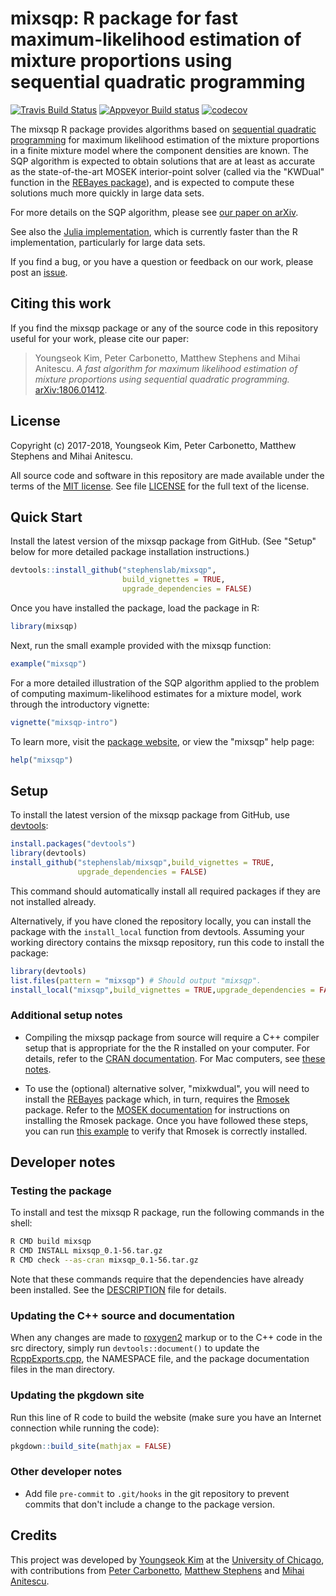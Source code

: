 # mixsqp: R package for fast maximum-likelihood estimation of mixture proportions using sequential quadratic programming

[![Travis Build Status](https://travis-ci.org/stephenslab/mixsqp.svg?branch=master)](https://travis-ci.org/stephenslab/mixsqp)
[![Appveyor Build status](https://ci.appveyor.com/api/projects/status/i8744qet66w5uhe2?svg=true)](https://ci.appveyor.com/project/pcarbo/mixsqp)
[![codecov](https://codecov.io/gh/stephenslab/mixsqp/branch/master/graph/badge.svg)](https://codecov.io/gh/stephenslab/mixsqp)

The mixsqp R package provides algorithms based on [sequential
quadratic programming][sqp] for maximum likelihood estimation of the
mixture proportions in a finite mixture model where the component
densities are known. The SQP algorithm is expected to obtain solutions
that are at least as accurate as the state-of-the-art MOSEK
interior-point solver (called via the "KWDual" function in the
[REBayes package][rebayes]), and is expected to compute these
solutions much more quickly in large data sets.

For more details on the SQP algorithm, please see [our paper on
arXiv][arxiv-paper].

See also the [Julia implementation][mixsqp-julia], which is currently
faster than the R implementation, particularly for large data sets.

If you find a bug, or you have a question or feedback on our work,
please post an [issue][issues].

## Citing this work

If you find the mixsqp package or any of the source code in this
repository useful for your work, please cite our paper:

> Youngseok Kim, Peter Carbonetto, Matthew Stephens and Mihai
> Anitescu. *A fast algorithm for maximum likelihood estimation of
> mixture proportions using sequential quadratic programming.*
> [arXiv:1806.01412][arxiv-paper].

## License

Copyright (c) 2017-2018, Youngseok Kim, Peter Carbonetto, Matthew
Stephens and Mihai Anitescu.

All source code and software in this repository are made available
under the terms of the
[MIT license][mit-license]. See
file [LICENSE](LICENSE) for the full text of the license.

## Quick Start

Install the latest version of the mixsqp package from GitHub. (See
"Setup" below for more detailed package installation instructions.)

```R
devtools::install_github("stephenslab/mixsqp",
                         build_vignettes = TRUE,
                         upgrade_dependencies = FALSE)
```

Once you have installed the package, load the package in R:

```R
library(mixsqp)
```

Next, run the small example provided with the mixsqp function:

```R
example("mixsqp")
```

For a more detailed illustration of the SQP algorithm applied to
the problem of computing maximum-likelihood estimates for a mixture
model, work through the introductory vignette:

```R
vignette("mixsqp-intro")
```

To learn more, visit the [package website][mixsqp-website], or view the
"mixsqp" help page:

```R
help("mixsqp")
```

## Setup

To install the latest version of the mixsqp package from GitHub,
use [devtools][devtools]:

```R
install.packages("devtools")
library(devtools)
install_github("stephenslab/mixsqp",build_vignettes = TRUE,
               upgrade_dependencies = FALSE)
```

This command should automatically install all required packages if
they are not installed already.

Alternatively, if you have cloned the repository locally, you can
install the package with the `install_local` function from
devtools. Assuming your working directory contains the mixsqp
repository, run this code to install the package:

```R
library(devtools)
list.files(pattern = "mixsqp") # Should output "mixsqp".
install_local("mixsqp",build_vignettes = TRUE,upgrade_dependencies = FALSE)
```

### Additional setup notes

+ Compiling the mixsqp package from source will require a C++ compiler
setup that is appropriate for the the R installed on your
computer. For details, refer to the [CRAN documentation][cran]. For
Mac computers, see [these notes][compiling-macos].

+ To use the (optional) alternative solver, "mixkwdual", you will need
to install the [REBayes][rebayes] package which, in turn, requires the
[Rmosek][mosek] package. Refer to the
[MOSEK documentation][mosek-docs] for instructions on installing the
Rmosek package. Once you have followed these steps, you can run
[this example](inst/code/test.rmosek.R) to verify that Rmosek is
correctly installed.

## Developer notes

### Testing the package

To install and test the mixsqp R package, run the following commands
in the shell:

```bash
R CMD build mixsqp
R CMD INSTALL mixsqp_0.1-56.tar.gz
R CMD check --as-cran mixsqp_0.1-56.tar.gz
```

Note that these commands require that the dependencies have already
been installed. See the [DESCRIPTION](DESCRIPTION) file for details.

### Updating the C++ source and documentation

When any changes are made to [roxygen2][roxygen2] markup or to the C++
code in the src directory, simply run `devtools::document()` to
update the [RcppExports.cpp](src/RcppExports.cpp), the NAMESPACE file,
and the package documentation files in the man directory.

### Updating the pkgdown site

Run this line of R code to build the website (make sure you have an
Internet connection while running the code):

```R
pkgdown::build_site(mathjax = FALSE)
```

### Other developer notes

+ Add file `pre-commit` to `.git/hooks` in the git repository to
prevent commits that don't include a change to the package version.

## Credits

This project was developed by [Youngseok Kim][youngseok] at the
[University of Chicago][uchicago], with contributions from
[Peter Carbonetto][peter], [Matthew Stephens][matthew] and
[Mihai Anitescu][mihai].

[mixsqp-website]: https://stephenslab.github.io/mixsqp
[sqp]: https://neos-guide.org/content/sequential-quadratic-programming
[arxiv-paper]: https://arxiv.org/abs/1806.01412
[mixsqp-julia]: https://github.com/stephenslab/mixsqp-paper
[issues]: https://github.com/youngseok-kim/mixsqp/issues
[rebayes]: https://cran.r-project.org/package=REBayes
[mosek]: https://www.mosek.com
[mosek-docs]: https://www.mosek.com/documentation
[uchicago]: https://www.uchicago.edu
[youngseok]: https://github.com/youngseok-kim
[peter]: https://pcarbo.github.io
[matthew]: http://stephenslab.uchicago.edu
[mihai]: http://www.mcs.anl.gov/~anitescu
[mit-license]: https://opensource.org/licenses/mit-license.html
[devtools]: https://github.com/r-lib/devtools
[roxygen2]: https://cran.r-project.org/package=roxygen2
[cran]: https://cran.r-project.org
[compiling-macos]: https://pcarbo.github.io/pcarbo/r-macos.html
